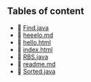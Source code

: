 ## Tables of content
- 🤣 [Find.java](./Find.java)
- 🤣 [heeelo.md](./heeelo.md)
- 🤣 [hello.html](./hello.html)
- 🤣 [index.html](./index.html)
- 🤣 [RBS.java](./RBS.java)
- 🤣 [readme.md](./readme.md)
- 🤣 [Sorted.java](./Sorted.java)
